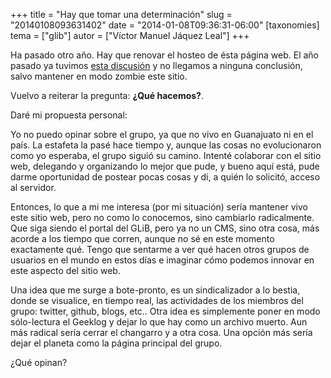 +++
title = "Hay que tomar una determinación"
slug = "20140108093631402"
date = "2014-01-08T09:36:31-06:00"
[taxonomies]
tema = ["glib"]
autor = ["Víctor Manuel Jáquez Leal"]
+++

Ha pasado otro año. Hay que renovar el hosteo de ésta página web. El año
pasado ya tuvimos [esta
discusión](http://www.glib.org.mx/article.php?story=20130116132909185) y
no llegamos a ninguna conclusión, salvo mantener en modo zombie este
sitio.

Vuelvo a reiterar la pregunta: **¿Qué hacemos?**.

Daré mi propuesta personal:

<!-- more -->
Yo no puedo opinar sobre el grupo, ya que no vivo en Guanajuato ni en el
país. La estafeta la pasé hace tiempo y, aunque las cosas no
evolucionaron como yo esperaba, el grupo siguió su camino. Intenté
colaborar con el sitio web, delegando y organizando lo mejor que pude, y
bueno aquí está, pude darme oportunidad de postear pocas cosas y di, a
quién lo solicitó, acceso al servidor.

Entonces, lo que a mi me interesa (por mi situación) sería mantener vivo
este sitio web, pero no como lo conocemos, sino cambiarlo radicalmente.
Que siga siendo el portal del GLiB, pero ya no un CMS, sino otra cosa,
más acorde a los tiempo que corren, aunque no sé en este momento
exactamente qué. Tengo que sentarme a ver qué hacen otros grupos de
usuarios en el mundo en estos días e imaginar cómo podemos innovar en
este aspecto del sitio web.

Una idea que me surge a bote-pronto, es un sindicalizador a lo bestia,
donde se visualice, en tiempo real, las actividades de los miembros del
grupo: twitter, github, blogs, etc.. Otra idea es simplemente poner en
modo sólo-lectura el Geeklog y dejar lo que hay como un archivo muerto.
Aun más radical sería cerrar el changarro y a otra cosa. Una opción más
sería dejar el planeta como la página principal del grupo.

¿Qué opinan?

